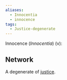 ```yaml
---
aliases:
  - Innocentia
  - innocence
tags:
  - Justice-degenerate
---
```

Innocence (*Innocentia*) (v):


## Network
A degenerate of [justice](obsidian://open?vault=Obsidian&file=VGBF%20Network%2FCardinal%20Virtues%2FJustice%20(v)).
